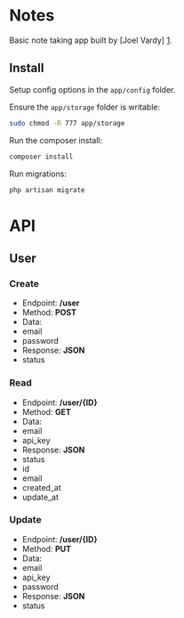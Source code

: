 # Notes

Basic note taking app built by [Joel Vardy] [1].

## Install

Setup config options in the `app/config` folder.

Ensure the `app/storage` folder is writable:

```bash
sudo chmod -R 777 app/storage
```

Run the composer install:

```bash
composer install
```

Run migrations:

```bash
php artisan migrate
```

# API

## User

### Create

 * Endpoint: **/user**
 * Method: **POST**
 * Data:
  * email
  * password
 * Response: **JSON**
  * status

### Read

 * Endpoint: **/user/{ID}**
 * Method: **GET**
 * Data:
  * email
  * api_key
 * Response: **JSON**
  * status
  * id
  * email
  * created_at
  * update_at

### Update

 * Endpoint: **/user/{ID}**
 * Method: **PUT**
 * Data:
  * email
  * api_key
  * password
 * Response: **JSON**
  * status

  [1]: http://joelvardy.com/